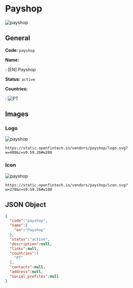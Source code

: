 
# Payshop 
![payshop](https://static.openfintech.io/vendors/payshop/logo.svg?w=400&c=v0.59.26#w200)  

## General 
 
**Code:** `payshop` 
 
**Name:** 
 
:	[EN] Payshop 
 
**Status:** `active` 
 
 
**Countries:** 
 
:	![PT](https://cdnjs.cloudflare.com/ajax/libs/flag-icon-css/3.3.0/flags/4x3/pt.svg#w24)  

## Images 

### Logo 
 
![payshop](https://static.openfintech.io/vendors/payshop/logo.svg?w=400&c=v0.59.26#w200)  

```
https://static.openfintech.io/vendors/payshop/logo.svg?w=400&c=v0.59.26#w200
```  

### Icon 
 
![payshop](https://static.openfintech.io/vendors/payshop/icon.svg?w=278&c=v0.59.26#w100)  

```
https://static.openfintech.io/vendors/payshop/icon.svg?w=278&c=v0.59.26#w100
```  

## JSON Object 

```json
{
  "code":"payshop",
  "name":{
    "en":"Payshop"
  },
  "status":"active",
  "description":null,
  "links":null,
  "countries":[
    "PT"
  ],
  "contacts":null,
  "address":null,
  "social_profiles":null
}
```  
